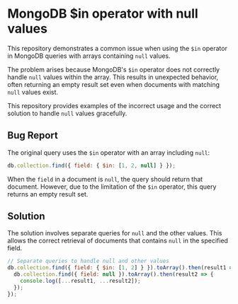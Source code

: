 # MongoDB $in operator with null values
This repository demonstrates a common issue when using the `$in` operator in MongoDB queries with arrays containing `null` values.

The problem arises because MongoDB's `$in` operator does not correctly handle `null` values within the array.  This results in unexpected behavior, often returning an empty result set even when documents with matching `null` values exist.

This repository provides examples of the incorrect usage and the correct solution to handle `null` values gracefully.

## Bug Report
The original query uses the `$in` operator with an array including `null`:
```javascript
db.collection.find({ field: { $in: [1, 2, null] } });
```
When the `field` in a document is `null`, the query should return that document. However, due to the limitation of the `$in` operator, this query returns an empty result set.

## Solution
The solution involves separate queries for `null` and the other values. This allows the correct retrieval of documents that contains `null` in the specified field.

```javascript
// Separate queries to handle null and other values
db.collection.find({ field: { $in: [1, 2] } }).toArray().then(result1 => {
  db.collection.find({ field: null }).toArray().then(result2 => {
    console.log([...result1, ...result2]);
  });
});
```